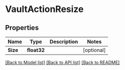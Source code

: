 # VaultActionResize

## Properties

Name | Type | Description | Notes
------------ | ------------- | ------------- | -------------
**Size** | **float32** |  | [optional] 

[[Back to Model list]](../README.md#documentation-for-models) [[Back to API list]](../README.md#documentation-for-api-endpoints) [[Back to README]](../README.md)


